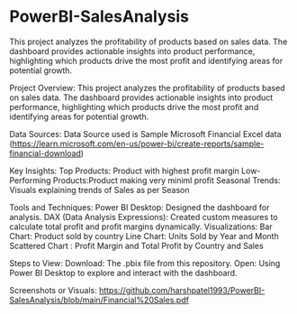 # PowerBI-SalesAnalysis
This project analyzes the profitability of products based on sales data. The dashboard provides actionable insights into product performance, highlighting which products drive the most profit and identifying areas for potential growth.


Project Overview: This project analyzes the profitability of products based on sales data. The dashboard provides actionable insights into product performance, highlighting which products drive the most profit and identifying areas for potential growth.


Data Sources: Data Source used is Sample Microsoft Financial Excel data (https://learn.microsoft.com/en-us/power-bi/create-reports/sample-financial-download)

Key Insights: 
          Top Products: Product with highest profit margin 
          Low-Performing Products:Product making very miniml profit
          Seasonal Trends: Visuals explaining trends of Sales as per Season
          
Tools and Techniques: 
          Power BI Desktop: Designed the dashboard for analysis.
          DAX (Data Analysis Expressions): Created custom measures to calculate total profit and profit margins dynamically.
        Visualizations:
                Bar Chart:  Product sold by country
                Line Chart: Units Sold by Year and Month
                Scattered Chart : Profit Margin and Total Profit by Country and Sales
                
Steps to View: 
                Download: The .pbix file from this repository.
                Open: Using Power BI Desktop to explore and interact with the dashboard.
                
Screenshots or Visuals: https://github.com/harshpatel1993/PowerBI-SalesAnalysis/blob/main/Financial%20Sales.pdf
